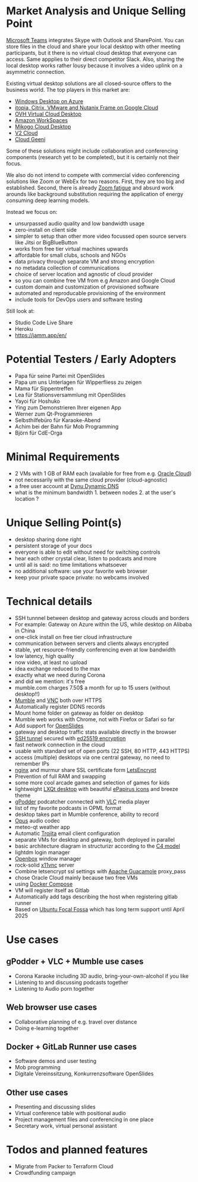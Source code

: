 # Market Analysis and Unique Selling Point

[Microsoft Teams](https://www.microsoft.com/en-us/microsoft-365/microsoft-teams/group-chat-software/) integrates Skype with Outlook and SharePoint. You can store files in the cloud and share your local desktop with other meeting participants, but it there is no  virtual cloud desktop that everyone can access. Same appplies to their direct competitor Slack. Also, sharing the local desktop works rather lousy because it involves a video uplink on a asymmetric connection.

Existing virtual desktop solutions are all closed-source offers to the business world. The top players in this market are:

- [Windows Desktop on Azure](https://azure.microsoft.com/en-us/services/virtual-desktop/)
- [itopia, Citrix, VMware and Nutanix Frame on Google Cloud](https://cloud.google.com/solutions/virtual-desktops)
- [OVH Virtual Cloud Desktop](https://www.ovh.com/asia/cloud/cloud-desktop/)
- [Amazon WorkSpaces](https://aws.amazon.com/de/workspaces/?workspaces-blogs.sort-by=item.additionalFields.createdDate&workspaces-blogs.sort-order=desc)
- [Mikogo Cloud Desktop](https://www.mikogo.com/cloud-desktop/)
- [V2 Cloud](https://v2cloud.com)
- [Cloud Geeni](https://cloudgeeni.co.uk/features/)

Some of these solutions might include collaboration and conferencing components (research yet to be completed), but it is certainly not their focus.

We also do not intend to compete with commercial video conferencing solutions like Zoom or WebEx for two reasons. First, they are too big and established. Second, there is already [Zoom fatigue](https://www.ardaudiothek.de/ab-21/gaehn-warum-uns-videocalls-so-muede-machen/76335364) and absurd work arounds like background substitution requiring the application of energy consuming deep learning models.

Instead we focus on:
- unsurpassed audio quality and low bandwidth usage
- zero-install on client side
- simpler to setup than other more video focussed open source servers like Jitsi or BigBlueButton
- works from free tier virtual machines upwards
- affordable for small clubs, schools and NGOs
- data privacy through separate VM and strong encryption
- no metadata collection of communications
- choice of server location and agnostic of cloud provider
- so you can combine free VM from e.g Amazon and Google Cloud
- custom domain and customization of provisioned software
- automated and reproducable provisioning of the environment
- include tools for DevOps users and software testing

Still look at:
- Studio Code Live Share
- Heroku
- https://jamm.app/en/


# Potential Testers / Early Adopters

- Papa für seine Partei mit OpenSlides
- Papa um uns Unterlagen für Wipperfliess zu zeigen
- Mama für Sippentreffen
- Lea für Stationsversammlung mit OpenSlides
- Yayoi für Hoshuko
- Ying zum Demonstrieren Ihrer eigenen App
- Werner zum Qt-Programmieren
- Selbsthilfebüro für Karaoke-Abend
- Achim bei der Bahn für Mob Programming
- Björn für CdE-Orga

# Minimal Requirements

- 2 VMs with 1 GB of RAM each (available for free from e.g. [Oracle Cloud](https://www.oracle.com/cloud/))
- not necessarily with the same cloud provider (cloud-agnostic)
- a free user account at [Dynu Dynamic DNS](https://www.dynu.com)
- what is the minimum bandwidth 1. between nodes 2. at the user's location ?

# Unique Selling Point(s)

- desktop sharing done right
- persistent storage of your docs
- everyone is able to edit without need for switching controls
- hear each other crystal clear, listen to podcasts and more
- until all is said: no time limitations whatsoever
- no additional software: use your favorite web browser
- keep your private space private: no webcams involved

# Technical details
- SSH tunnnel between desktop and gateway across clouds and borders
- For example: Gateway on Azure within the US, while desktop on Alibaba in China
- one-click install on free tier cloud infrastructure
- communication between servers and clients always encrypted
- stable, yet resource-friendly conferencing even at low bandwidth
- low latency, high quality
- now video, at least no upload
- idea exchange reduced to the max
- exactly what we need during Corona
- and did we mention: it's free
- mumble.com charges 7.50$ a month for up to 15 users (without desktop!!)
- [Mumble](https://www.mumble.info) and [VNC](https://en.wikipedia.org/wiki/Virtual_Network_Computing) both over HTTPS
- Automatically register DDNS records
- Mount home folder on gateway as folder on desktop
- Mumble web works with Chrome, not with Firefox or Safari so far
- Add support for [OpenSlides](https://openslides.com/en)
- gateway and desktop traffic stats available directly in the browser
- [SSH tunnel](https://www.ssh.com/ssh/tunneling/) secured with [ed25519 encryption](http://ed25519.cr.yp.to)
- fast network connection in the cloud
- usable with standard set of open ports (22 SSH, 80 HTTP, 443 HTTPS)
- access (multiple) desktops via one central gateway, no need to remember IPs
- [nginx](https://docs.nginx.com/nginx/admin-guide/web-server/) and murmur share SSL certificate form [LetsEncrypt](https://letsencrypt.org)
- Prevention of full RAM and swapping
- some more cool arcade games and selection of games for kids
- lightweight [LXQt desktop](https://lxqt.github.io) with beautiful [ePapirus icons](https://github.com/PapirusDevelopmentTeam/papirus-icon-theme) and breeze theme
- [gPodder](https://gpodder.github.io) podcatcher connected with [VLC](https://www.videolan.org/vlc/index.html) media player
- list of my favorite podcasts in OPML format
- desktop takes part in Mumble conference, ability to record
- [Opus](https://opus-codec.org) audio codec
- meteo-qt weather app
- Automatic [Trojita](http://trojita.flaska.net) email client configuration
- separate VMs for desktop and gateway, both deployed in parallel
- basic architecture diagram in structurizr according to the [C4 model](https://c4model.com)
- lightdm login manager
- [Openbox](https://en.wikipedia.org/wiki/Openbox) window manager
- rock-solid [x11vnc](http://www.karlrunge.com/x11vnc/) server
- Combine letsencrypt ssl settings with [Apache Guacamole](https://guacamole.apache.org) proxy_pass
- chose Oracle Cloud mainly because two free VMs
- using [Docker Compose](https://docs.docker.com/compose/)
- VM will register itself as Gitlab
- Automatically add tags describing the host when registering gitlab runner
- Based on [Ubuntu Focal Fossa](https://wiki.ubuntu.com/FocalFossa/ReleaseNotes) which has long term support until April 2025

# Use cases

## gPodder + VLC + Mumble use cases
- Corona Karaoke including 3D audio, bring-your-own-alcohol if you like
- Listening to and discussing podcasts together
- Listening to Audio porn together

## Web browser use cases
- Collaborative planning of e.g. travel over distance
- Doing e-learning together

## Docker + GitLab Runner use cases
- Software demos and user testing
- Mob programming
- Digitale Vereinssitzung, Konkurrenzsoftware OpenSlides

## Other use cases
- Presenting and discussing slides
- Virtual conference table with positional audio
- Project management files and conferencing in one place
- Secretary work, virtual personal assistant

# Todos and planned features

- Migrate from Packer to Terraform Cloud
- Crowdfunding campaign

